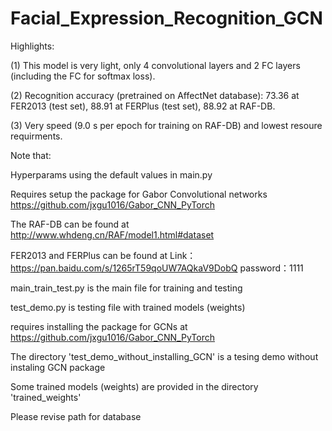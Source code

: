 # Facial_Expression_Recognition_GCN

Highlights: 

(1) This model is very light, only 4 convolutional layers and 2 FC layers (including the FC for softmax loss).

(2) Recognition accuracy (pretrained on AffectNet database): 73.36 at FER2013 (test set), 88.91 at FERPlus (test set), 88.92 at RAF-DB.

(3) Very speed (9.0 s per epoch for training on RAF-DB) and lowest resoure requirments.


Note that:

Hyperparams using the default values in main.py

Requires setup the package for Gabor Convolutional networks https://github.com/jxgu1016/Gabor_CNN_PyTorch

The RAF-DB can be found at http://www.whdeng.cn/RAF/model1.html#dataset

FER2013 and FERPlus can be found at 
Link：https://pan.baidu.com/s/1265rT59qoUW7AQkaV9DobQ 
password：1111


main_train_test.py is the main file for training and testing

test_demo.py  is testing file with trained models (weights)

requires installing the package for GCNs at
https://github.com/jxgu1016/Gabor_CNN_PyTorch

The directory 'test_demo_without_installing_GCN'  is a tesing demo without instaling GCN package

Some trained models (weights) are provided in the directory 'trained_weights'

Please revise path for database
